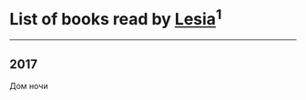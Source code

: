 # List of books read by [Lesia](https://www.facebook.com/app_scoped_user_id/1482702765127959/)<sup>1</sup>
---

## 2017

Дом ночи



